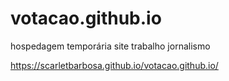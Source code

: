# votacao.github.io
hospedagem temporária site trabalho jornalismo

https://scarletbarbosa.github.io/votacao.github.io/
